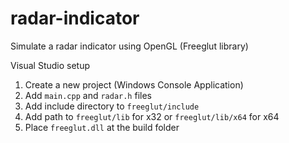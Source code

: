 # radar-indicator

Simulate a radar indicator using OpenGL (Freeglut library)

Visual Studio setup
1. Create a new project (Windows Console Application)
2. Add `main.cpp` and `radar.h` files
3. Add include directory to `freeglut/include`
4. Add path to `freeglut/lib` for x32 or `freeglut/lib/x64` for x64
5. Place `freeglut.dll` at the build folder
